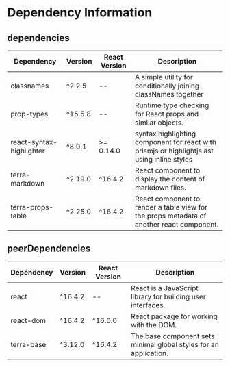 # Dependency Information

## dependencies
| Dependency | Version | React Version | Description |
|-|-|-|-|
| classnames | ^2.2.5 | -- | A simple utility for conditionally joining classNames together |
| prop-types | ^15.5.8 | -- | Runtime type checking for React props and similar objects. |
| react-syntax-highlighter | ^8.0.1 | >= 0.14.0 | syntax highlighting component for react with prismjs or highlightjs ast using inline styles |
| terra-markdown | ^2.19.0 | ^16.4.2 | React component to display the content of markdown files. |
| terra-props-table | ^2.25.0 | ^16.4.2 | React component to render a table view for the props metadata of another react component. |

## peerDependencies
| Dependency | Version | React Version | Description |
|-|-|-|-|
| react | ^16.4.2 | -- | React is a JavaScript library for building user interfaces. |
| react-dom | ^16.4.2 | ^16.0.0 | React package for working with the DOM. |
| terra-base | ^3.12.0 | ^16.4.2 | The base component sets minimal global styles for an application. |
